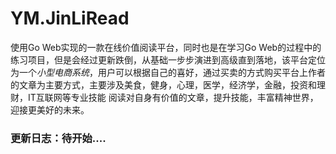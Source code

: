 # YM.JinLiRead
  使用Go Web实现的一款在线价值阅读平台，同时也是在学习Go Web的过程中的练习项目，但是会经过更新跌倒，从基础一步步演进到高级直到落地，该平台定位为一个*小型电商系统*，用户可以根据自己的喜好，通过买卖的方式购买平台上作者的文章为主要方式，主要涉及美食，健身，心理，医学，经济学，金融，投资和理财，IT互联网等专业技能
  阅读对自身有价值的文章，提升技能，丰富精神世界，迎接更美好的未来。
  
  
### 更新日志：待开始....

  

